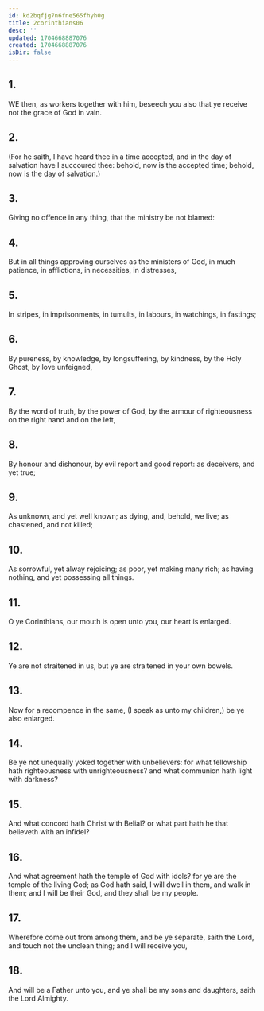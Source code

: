 ```yaml
---
id: kd2bqfjg7n6fne565fhyh0g
title: 2corinthians06
desc: ''
updated: 1704668887076
created: 1704668887076
isDir: false
---
```

## 1.
WE then, as workers together with him, beseech you also that ye receive not the grace of God in vain.
## 2.
(For he saith, I have heard thee in a time accepted, and in the day of salvation have I succoured thee: behold, now is the accepted time; behold, now is the day of salvation.)
## 3.
Giving no offence in any thing, that the ministry be not blamed:
## 4.
But in all things approving ourselves as the ministers of God, in much patience, in afflictions, in necessities, in distresses,
## 5.
In stripes, in imprisonments, in tumults, in labours, in watchings, in fastings;
## 6.
By pureness, by knowledge, by longsuffering, by kindness, by the Holy Ghost, by love unfeigned,
## 7.
By the word of truth, by the power of God, by the armour of righteousness on the right hand and on the left,
## 8.
By honour and dishonour, by evil report and good report: as deceivers, and yet true;
## 9.
As unknown, and yet well known; as dying, and, behold, we live; as chastened, and not killed;
## 10.
As sorrowful, yet alway rejoicing; as poor, yet making many rich; as having nothing, and yet possessing all things.
## 11.
O ye Corinthians, our mouth is open unto you, our heart is enlarged.
## 12.
Ye are not straitened in us, but ye are straitened in your own bowels.
## 13.
Now for a recompence in the same, (I speak as unto my children,) be ye also enlarged.
## 14.
Be ye not unequally yoked together with unbelievers: for what fellowship hath righteousness with unrighteousness? and what communion hath light with darkness?
## 15.
And what concord hath Christ with Belial? or what part hath he that believeth with an infidel?
## 16.
And what agreement hath the temple of God with idols? for ye are the temple of the living God; as God hath said, I will dwell in them, and walk in them; and I will be their God, and they shall be my people.
## 17.
Wherefore come out from among them, and be ye separate, saith the Lord, and touch not the unclean thing; and I will receive you,
## 18.
And will be a Father unto you, and ye shall be my sons and daughters, saith the Lord Almighty.
